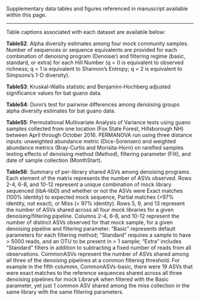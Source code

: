 Supplementary data tables and figures referenced in manuscript available within this page.

----------

Table captions associated with each dataset are available below:

**TableS2**:
Alpha diversity estimates among four mock community samples. Number of sequences or sequence equivalents are provided for each combination of denoising program (Denoiser) and filtering regime (basic, standard, or extra) for each Hill Number (q = 0 is equivalent to observed richness; q = 1 is equivalent to Shannon’s Entropy; q = 2 is equivalent to Simpsons’s 1-D diversity).

**TableS3**:
Kruskal-Wallis statistic and Benjamini-Hochberg adjusted significance values for bat guano data. 

**TableS4**:
Dunn’s test for pairwise differences among denoising groups alpha diversity estimates for bat guano data.

**TableS5**:
Permutational Multivariate Analysis of Variance tests using guano samples collected from one location (Fox State Forest, Hillsborough NH) between April through October 2016. PERMANOVA run using three distance inputs: unweighted abundance metric (Dice-Sorensen) and weighted abundance metrics (Bray-Curtis and Morisita-Horn) on rarefied samples testing effects of denoising method (Method), filtering parameter (Filt), and date of sample collection (MonthStart).

**TableS6**:
Summary of per-library shared ASVs among denoising programs. Each element of the matrix represents the number of ASVs observed. Rows 2-4, 6-8, and 10-12 represent a unique combination of mock library sequenced (libA-libD) and whether or not the ASVs were Exact matches (100% identity) to expected mock sequence, Partial matches (>97% identity, not exact), or Miss (< 97% identity). Rows 5, 9, and 13 represent the number of ASVs shared across all four mock libraries for a given denoising/filtering pipeline. Columns 2-4, 6-8, and 10-12 represent the number of distinct ASVs observed for that mock sample, for a given denoising pipeline and filtering parameter. “Basic” represents default parameters for each filtering method; “Standard” requires a sample to have > 5000 reads, and an OTU to be present in > 1 sample; “Extra” includes “Standard” filters in addition to subtracting a fixed number of reads from all observations. CommonASVs represent the number of ASVs shared among all three of the denoising pipelines at a common filtering threshold. For example in the fifth colummn, CommonASVs-basic, there were 19 ASVs that were exact matches to the reference sequences shared across all three denoising pipelines for mock LibraryA when filtered with the Basic parameter, yet just 1 common ASV shared among the miss collection in the same library with the same filtering parameters.
